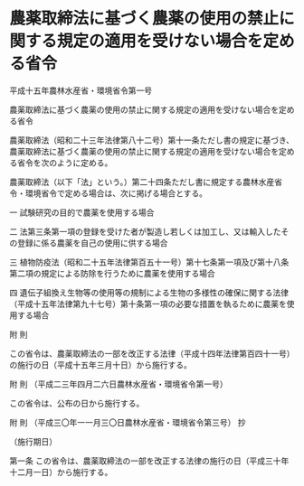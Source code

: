 # 農薬取締法に基づく農薬の使用の禁止に関する規定の適用を受けない場合を定める省令

平成十五年農林水産省・環境省令第一号

農薬取締法に基づく農薬の使用の禁止に関する規定の適用を受けない場合を定める省令

農薬取締法（昭和二十三年法律第八十二号）第十一条ただし書の規定に基づき、農薬取締法に基づく農薬の使用の禁止に関する規定の適用を受けない場合を定める省令を次のように定める。

農薬取締法（以下「法」という。）第二十四条ただし書に規定する農林水産省令・環境省令で定める場合は、次に掲げる場合とする。

一 試験研究の目的で農薬を使用する場合

二 法第三条第一項の登録を受けた者が製造し若しくは加工し、又は輸入したその登録に係る農薬を自己の使用に供する場合

三 植物防疫法（昭和二十五年法律第百五十一号）第十七条第一項及び第十八条第二項の規定による防除を行うために農薬を使用する場合

四 遺伝子組換え生物等の使用等の規制による生物の多様性の確保に関する法律（平成十五年法律第九十七号）第十条第一項の必要な措置を執るために農薬を使用する場合

附 則

この省令は、農薬取締法の一部を改正する法律（平成十四年法律第百四十一号）の施行の日（平成十五年三月十日）から施行する。

附 則 （平成二三年四月二六日農林水産省・環境省令第一号）

この省令は、公布の日から施行する。

附 則 （平成三〇年一一月三〇日農林水産省・環境省令第三号） 抄

（施行期日）

第一条 この省令は、農薬取締法の一部を改正する法律の施行の日（平成三十年十二月一日）から施行する。
